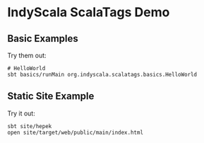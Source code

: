 # IndyScala ScalaTags Demo

## Basic Examples

Try them out:

    # HelloWorld
    sbt basics/runMain org.indyscala.scalatags.basics.HelloWorld


## Static Site Example

Try it out:

    sbt site/hepek
    open site/target/web/public/main/index.html
